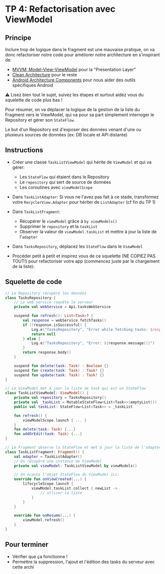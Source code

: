 # TP 4: Refactorisation avec ViewModel

## Principe

Inclure trop de logique dans le fragment est une mauvaise pratique, on va donc refactoriser notre code pour améliorer notre architecture en s'inspirant de:

- [MVVM: Model-View-ViewModel](https://en.wikipedia.org/wiki/Model%E2%80%93view%E2%80%93viewmodel) pour la "Presentation Layer"
- [Clean Architecture](https://blog.cleancoder.com/uncle-bob/2012/08/13/the-clean-architecture.html) pour le reste
- [Android Architecture Components](https://developer.android.com/topic/libraries/architecture) pour nous aider des outils spécifiques Android

<aside class="negative">

⚠️ Lisez bien tout le sujet, suivez les étapes et surtout aidez vous du squelette de code plus bas !
</aside>

<aside class="positive">

Pour résumer, on va déplacer la logique de la gestion de la liste du Fragment vers le ViewModel, qui va pour sa part simplement interroger le Repository et gérer son `StateFlow`.
</aside>

<aside class="positive">

Le but d'un Repository est d'exposer des données venant d'une ou plusieurs sources de données (ex: DB locale et API distante)

</aside>

## Instructions

- Créer une classe `TaskListViewModel` qui hérite de `ViewModel` et qui va gérer:

  - Les `StateFlow` qui étaient dans le Repository
  - Le `repository` qui sert de source de données
  - Les coroutines avec `viewModelScope`

- Dans `TaskListAdapter`: Si vous ne l'avez pas fait à ce stade, transformez votre `RecyclerView.Adapter` pour hériter de `ListAdapter` (cf fin du TP 1)

- Dans `TaskListFragment`:

  - Récupérer le `viewModel` grâce à `by viewModels()`
  - Supprimer le `repository` et la `taskList`
  - Observer la valeur de `viewModel.taskList` et mettre à jour la liste de l'`adapter`

- Dans `TasksRepository`, déplacez les `StateFlow` dans le `ViewModel`

- Procéder petit à petit et inspirez vous de ce squelette (NE COPIEZ PAS TOUT!) pour refactoriser votre app (commencez juste par le chargement de la liste):

## Squelette de code

```kotlin
// Le Repository récupère les données
class TasksRepository {
    // Le web service requête le serveur
    private val webService = Api.tasksWebService

    suspend fun refresh(): List<Task>? {
        val response = webService.fetchTasks()
        if (!response.isSuccessful) {
            Log.e("TasksRepository", "Error while fetching tasks: $response")
            return null
        } else {
            Log.e("TasksRepository", "Error: ${response.message()}")
        }
        return response.body()
    }

    suspend fun delete(task: Task) : Boolean {}
    suspend fun create(task: Task) : Task? {}
    suspend fun update(task: Task) : Task? {}
}

// Le ViewModel met à jour la liste de task qui est un StateFlow
class TaskListViewModel: ViewModel() {
    private val repository = TasksRepository()
    private val _taskList = MutableStateFlow<List<Task>>(emptyList())
    public val taskList: StateFlow<List<Task>> = _taskList

    fun refresh() {
        viewModelScope.launch { ... }
    }
    fun delete(task: Task) {...}
    fun addOrEdit(task: Task) {...}
}

// Le Fragment observe la StateFlow et met à jour la liste de l'adapter:
class TaskListFragment: Fragment() {
    val adapter = TaskListAdapter()
    // On récupère une instance de ViewModel
    private val viewModel: TaskListViewModel by viewModels()

    // On écoute l'objet StateFlow du ViewModel ici:
    override fun onViewCreated(...) {
        lifecycleScope.launch {
            viewModel.taskList.collect { newList ->
                // utliser la liste
            }
        }
    }

    override fun onResume(...) {
        viewModel.refresh()
    }
}
```

## Pour terminer

- Vérifier que ça fonctionne !
- Permettre la suppression, l'ajout et l'édition des tasks du serveur avec cette archi

<!-- garder le repo pareil, passer le flow au VM (+ faire un orderBy ?, ServiceLocator pour virer les activityForResult -->